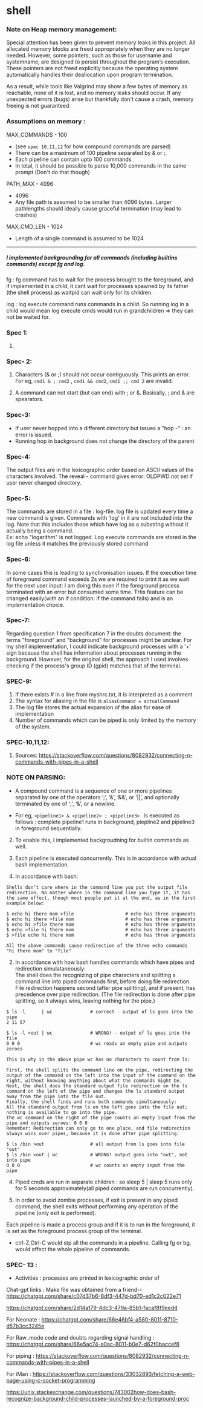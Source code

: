 # shell




### Note on Heap memory management:
Special attention has been given to prevent memory leaks in this project. All allocated memory blocks are freed appropriately when they are no longer needed. However, some pointers, such as those for username and systemname, are designed to persist throughout the program’s execution. These pointers are not freed explicitly because the operating system automatically handles their deallocation upon program termination.

As a result, while tools like Valgrind may show a few bytes of memory as reachable, none of it is lost, and no memory leaks should occur.
If any unexpected errors (bugs) arise but thankfully don't cause a crash, memory freeing is not guaranteed.




### Assumptions on memory :
MAX_COMMANDS - 100
- (see `spec 10,11,12` for how compound commands are parsed)
- There can be a maximum of 100 pipeline separated by & or ;.
- Each pipeline can contain upto 100 commands 
- In total, it should be possible to parse 10,000 commands in the same prompt (Don't do that though)

PATH_MAX - 4096 

- 4096
- Any file path is assumed to be smaller than 4096 bytes. Larger pathlengths should ideally cause graceful termination (may lead to crashes)


MAX_CMD_LEN - 1024

- Length of a single command is assumed to be 1024 
-----

##### I implemented backgrounding for all commands (including builtins commands) except fg and log.
fg : fg command has to wait for the process brought to the foreground, and if implemented in a child, it cant wait for processes spawned by its father (the shell process) as waitpid can wait only for its children.

log : log execute command runs commands in a child. So running log in a child would mean log execute cmds would run in grandchildren => they can not be waited for.


### Spec 1: 
 
1. 

### Spec- 2:

1. Characters (& or ;) should not occur contiguously. This prints an error. For eg, `cmd1 & ; cmd2` , `cmd1 && cmd2`,  `cmd1 ;; cmd 2` are invalid.

3. A command can not start (but can end) with ; or &.
   Basically, ; and & are spearators. 


### Spec-3:
- If user never hopped into a different directory but issues a "hop -" : an error is issued. 
- Running hop in background does not change the directory of the parent

### Spec-4:
The output files are in the lexicographic order based on ASCII values of the characters involved. 
The reveal - command gives error: OLDPWD not set if user never changed directory.

### Spec-5:
The commands are stored in a file : log-file.
log file is updated every time a new command is given.
Commands with 'log' in it are not included into the log. Note that this includes those which have log as a substring without it actually being a command.   
Ex: echo "logarithm" is not logged.
Log execute <no> commands are stored in the log file unless it matches the previously stored command

### Spec-6:
In some cases this is leading to synchronisation issues.
If the execution time of foreground command exceeds 2s we are required to print it as we wait for the next user input: I am doing this even if the foreground process terminated with an error but consumed some time. THis feature can be changed easily(with an if condition: if the command fails) and is an implementation choice. 



### Spec-7:
Regarding question 1 from specification 7 in the doubts document: the terms "foreground" and "background" for processes might be unclear. For my shell implementation, I could indicate background processes with a '+' sign because the shell has information about processes running in the background. However, for the original shell, the approach I used involves checking if the process's group ID (gpid) matches that of the terminal.

### SPEC-9:
1. If there exists # in a line from myshrc.txt, it is interpreted as a comment  
2. The syntax for aliasing in the file is ```aliasCommand = actualCommand```
3. The log file stores the actual expansion of the alias for ease of implementation
4. Number of commands which can be piped is only limited by the memory of the system.

### SPEC-10,11,12: 
1. Sources: https://stackoverflow.com/questions/8082932/connecting-n-commands-with-pipes-in-a-shell  

### NOTE ON PARSING:
- A compound command is a sequence of one or more pipelines separated by one of the operators ‘;’, ‘&’, ‘&&’, or ‘||’, and optionally terminated by one of ‘;’, ‘&’, or a newline.

- For eg, ```<pipeline1> & <pipeline2> ; <pipeline3> ``` is executed as follows : complete pipeline1 runs in background, piepline2 and pipeline3 in foreground sequentially. 

2. To enable this, I implemented backgroudning for builtin commands as well. 

2. Each pipeline is executed concurrently. This is in accordance with actual bash implementation. 


2. In accordance with bash:
```
Shells don’t care where in the command line you put the output file redirection. No matter where in the command line you type it, it has the same effect, though most people put it at the end, as in the first example below:

$ echo hi there mom >file                   # echo has three arguments
$ echo hi there >file mom                   # echo has three arguments
$ echo hi >file there mom                   # echo has three arguments
$ echo >file hi there mom                   # echo has three arguments
$ >file echo hi there mom                   # echo has three arguments

All the above commands cause redirection of the three echo commands "hi there mom" to "file" 
```
2. In accordance with how bash handles commands which have pipes and redirection simulataneously:   
 The shell does the recognizing of pipe characters and splitting a command line into piped commands first, before doing file redirection. File redirection happens second (after pipe splitting), and if present, has precedence over pipe redirection. (The file redirection is done after pipe splitting, so it always wins, leaving nothing for the pipe.)

```
$ ls -l      | wc              # correct - output of ls goes into the pipe
2 11 57

$ ls -l >out | wc              # WRONG! - output of ls goes into the file
0 0 0                          # wc reads an empty pipe and outputs zeroes

This is why in the above pipe wc has no characters to count from ls:

First, the shell splits the command line on the pipe, redirecting the output of the command on the left into the input of the command on the right, without knowing anything about what the commands might be.
Next, the shell does the standard output file redirection on the ls command on the left of the pipe and changes the ls standard output away from the pipe into the file out.
Finally, the shell finds and runs both commands simultaneously:
All the standard output from ls on the left goes into the file out; nothing is available to go into the pipe.
The wc command on the right of the pipe counts an empty input from the pipe and outputs zeroes: 0 0 0
Remember: Redirection can only go to one place, and file redirection always wins over pipes, because it is done after pipe splitting:

$ ls /bin >out                 # all output from ls goes into file "out"
$ ls /bin >out | wc            # WRONG! output goes into "out", not into pipe
0 0 0                          # wc counts an empty input from the pipe

```
4. Piped cmds are run in separate children : so sleep 5 | sleep 5 runs only for 5 seconds approximately(all piped commands are run concurrently).

5. In order to avoid zombie processes, if exit is present in any piped command, the shell exits without performing any operation of the pipeline (only exit is performed).
           
Each pipeline is made a process group and if it is to run in the foreground, it is set as the foreground process group of the terminal.
- ctrl-Z,Ctrl-C would stp all the commands in a pipeline.
Calling fg or bg, would affect the whole pipeline of commands.




### SPEC- 13 : 
- Activities :  processes are printed in lexicographic order of 



Chat-gpt links : 
Make file was obtained from a friend--
https://chatgpt.com/share/c07d37b6-8df3-447d-bd70-ed1c2c022e71  

https://chatgpt.com/share/2d14a179-4dc3-479a-85b1-facaf8f9eed4  

For Neonate : https://chatgpt.com/share/66e46bf4-a580-8011-8710-d57b3cc3245e   

For Raw_mode code and doubts regarding signal handling : https://chatgpt.com/share/66e5ac74-a0ac-8011-b0e7-d62f0baccef8

For piping : https://stackoverflow.com/questions/8082932/connecting-n-commands-with-pipes-in-a-shell

For iMan : https://stackoverflow.com/questions/33032893/fetching-a-web-page-using-c-socket-programming

https://unix.stackexchange.com/questions/743002how-does-bash-recognize-background-child-processes-launched-by-a-foreground-proc









